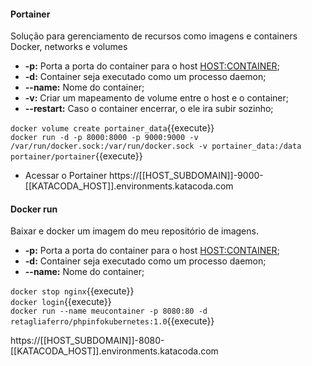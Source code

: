 #### Portainer
Solução para gerenciamento de recursos como imagens e containers Docker, networks e volumes   

- **-p:** Porta a porta do container para o host <HOST:CONTAINER>;
- **-d:** Container seja executado como um processo daemon;
- **--name:** Nome do container;
- **-v:** Criar um mapeamento de volume entre o host e o container;
- **--restart:** Caso o container encerrar, o ele ira subir sozinho;

`docker volume create portainer_data`{{execute}} <br>
`docker run -d -p 8000:8000 -p 9000:9000 -v /var/run/docker.sock:/var/run/docker.sock -v portainer_data:/data portainer/portainer`{{execute}}

- Acessar o Portainer
https://[[HOST_SUBDOMAIN]]-9000-[[KATACODA_HOST]].environments.katacoda.com


#### Docker run
Baixar e docker um imagem do meu repositório de imagens.

- **-p:** Porta a porta do container para o host <HOST:CONTAINER>;
- **-d:** Container seja executado como um processo daemon;
- **--name:** Nome do container;

`docker stop nginx`{{execute}} <br>
`docker login`{{execute}} <br>
`docker run --name meucontainer -p 8080:80 -d retagliaferro/phpinfokubernetes:1.0`{{execute}} <br>

https://[[HOST_SUBDOMAIN]]-8080-[[KATACODA_HOST]].environments.katacoda.com